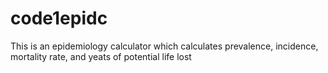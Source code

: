 # code1epidc

This is an epidemiology calculator which calculates prevalence, incidence, mortality rate, and yeats of potential life lost
